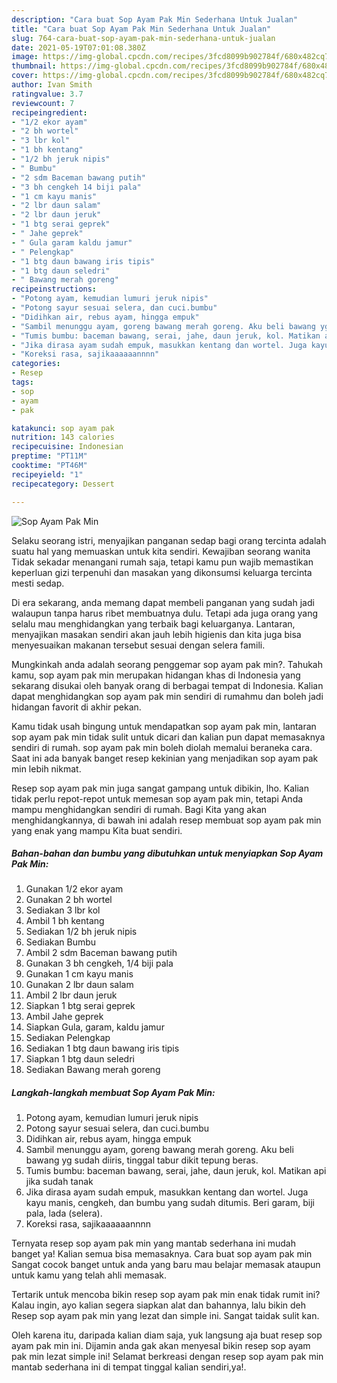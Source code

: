 ```yaml
---
description: "Cara buat Sop Ayam Pak Min Sederhana Untuk Jualan"
title: "Cara buat Sop Ayam Pak Min Sederhana Untuk Jualan"
slug: 764-cara-buat-sop-ayam-pak-min-sederhana-untuk-jualan
date: 2021-05-19T07:01:08.380Z
image: https://img-global.cpcdn.com/recipes/3fcd8099b902784f/680x482cq70/sop-ayam-pak-min-foto-resep-utama.jpg
thumbnail: https://img-global.cpcdn.com/recipes/3fcd8099b902784f/680x482cq70/sop-ayam-pak-min-foto-resep-utama.jpg
cover: https://img-global.cpcdn.com/recipes/3fcd8099b902784f/680x482cq70/sop-ayam-pak-min-foto-resep-utama.jpg
author: Ivan Smith
ratingvalue: 3.7
reviewcount: 7
recipeingredient:
- "1/2 ekor ayam"
- "2 bh wortel"
- "3 lbr kol"
- "1 bh kentang"
- "1/2 bh jeruk nipis"
- " Bumbu"
- "2 sdm Baceman bawang putih"
- "3 bh cengkeh 14 biji pala"
- "1 cm kayu manis"
- "2 lbr daun salam"
- "2 lbr daun jeruk"
- "1 btg serai geprek"
- " Jahe geprek"
- " Gula garam kaldu jamur"
- " Pelengkap"
- "1 btg daun bawang iris tipis"
- "1 btg daun seledri"
- " Bawang merah goreng"
recipeinstructions:
- "Potong ayam, kemudian lumuri jeruk nipis"
- "Potong sayur sesuai selera, dan cuci.bumbu"
- "Didihkan air, rebus ayam, hingga empuk"
- "Sambil menunggu ayam, goreng bawang merah goreng. Aku beli bawang yg sudah diiris, tinggal tabur dikit tepung beras."
- "Tumis bumbu: baceman bawang, serai, jahe, daun jeruk, kol. Matikan api jika sudah tanak"
- "Jika dirasa ayam sudah empuk, masukkan kentang dan wortel. Juga kayu manis, cengkeh, dan bumbu yang sudah ditumis. Beri garam, biji pala, lada (selera)."
- "Koreksi rasa, sajikaaaaaannnn"
categories:
- Resep
tags:
- sop
- ayam
- pak

katakunci: sop ayam pak 
nutrition: 143 calories
recipecuisine: Indonesian
preptime: "PT11M"
cooktime: "PT46M"
recipeyield: "1"
recipecategory: Dessert

---
```



![Sop Ayam Pak Min](https://img-global.cpcdn.com/recipes/3fcd8099b902784f/680x482cq70/sop-ayam-pak-min-foto-resep-utama.jpg)

Selaku seorang istri, menyajikan panganan sedap bagi orang tercinta adalah suatu hal yang memuaskan untuk kita sendiri. Kewajiban seorang  wanita Tidak sekadar menangani rumah saja, tetapi kamu pun wajib memastikan keperluan gizi terpenuhi dan masakan yang dikonsumsi keluarga tercinta mesti sedap.

Di era  sekarang, anda memang dapat membeli panganan yang sudah jadi walaupun tanpa harus ribet membuatnya dulu. Tetapi ada juga orang yang selalu mau menghidangkan yang terbaik bagi keluarganya. Lantaran, menyajikan masakan sendiri akan jauh lebih higienis dan kita juga bisa menyesuaikan makanan tersebut sesuai dengan selera famili. 



Mungkinkah anda adalah seorang penggemar sop ayam pak min?. Tahukah kamu, sop ayam pak min merupakan hidangan khas di Indonesia yang sekarang disukai oleh banyak orang di berbagai tempat di Indonesia. Kalian dapat menghidangkan sop ayam pak min sendiri di rumahmu dan boleh jadi hidangan favorit di akhir pekan.

Kamu tidak usah bingung untuk mendapatkan sop ayam pak min, lantaran sop ayam pak min tidak sulit untuk dicari dan kalian pun dapat memasaknya sendiri di rumah. sop ayam pak min boleh diolah memalui beraneka cara. Saat ini ada banyak banget resep kekinian yang menjadikan sop ayam pak min lebih nikmat.

Resep sop ayam pak min juga sangat gampang untuk dibikin, lho. Kalian tidak perlu repot-repot untuk memesan sop ayam pak min, tetapi Anda mampu menghidangkan sendiri di rumah. Bagi Kita yang akan menghidangkannya, di bawah ini adalah resep membuat sop ayam pak min yang enak yang mampu Kita buat sendiri.

<!--inarticleads1-->

##### Bahan-bahan dan bumbu yang dibutuhkan untuk menyiapkan Sop Ayam Pak Min:

1. Gunakan 1/2 ekor ayam
1. Gunakan 2 bh wortel
1. Sediakan 3 lbr kol
1. Ambil 1 bh kentang
1. Sediakan 1/2 bh jeruk nipis
1. Sediakan  Bumbu
1. Ambil 2 sdm Baceman bawang putih
1. Gunakan 3 bh cengkeh, 1/4 biji pala
1. Gunakan 1 cm kayu manis
1. Gunakan 2 lbr daun salam
1. Ambil 2 lbr daun jeruk
1. Siapkan 1 btg serai geprek
1. Ambil  Jahe geprek
1. Siapkan  Gula, garam, kaldu jamur
1. Sediakan  Pelengkap
1. Sediakan 1 btg daun bawang iris tipis
1. Siapkan 1 btg daun seledri
1. Sediakan  Bawang merah goreng




<!--inarticleads2-->

##### Langkah-langkah membuat Sop Ayam Pak Min:

1. Potong ayam, kemudian lumuri jeruk nipis
1. Potong sayur sesuai selera, dan cuci.bumbu
1. Didihkan air, rebus ayam, hingga empuk
1. Sambil menunggu ayam, goreng bawang merah goreng. Aku beli bawang yg sudah diiris, tinggal tabur dikit tepung beras.
1. Tumis bumbu: baceman bawang, serai, jahe, daun jeruk, kol. Matikan api jika sudah tanak
1. Jika dirasa ayam sudah empuk, masukkan kentang dan wortel. Juga kayu manis, cengkeh, dan bumbu yang sudah ditumis. Beri garam, biji pala, lada (selera).
1. Koreksi rasa, sajikaaaaaannnn




Ternyata resep sop ayam pak min yang mantab sederhana ini mudah banget ya! Kalian semua bisa memasaknya. Cara buat sop ayam pak min Sangat cocok banget untuk anda yang baru mau belajar memasak ataupun untuk kamu yang telah ahli memasak.

Tertarik untuk mencoba bikin resep sop ayam pak min enak tidak rumit ini? Kalau ingin, ayo kalian segera siapkan alat dan bahannya, lalu bikin deh Resep sop ayam pak min yang lezat dan simple ini. Sangat taidak sulit kan. 

Oleh karena itu, daripada kalian diam saja, yuk langsung aja buat resep sop ayam pak min ini. Dijamin anda gak akan menyesal bikin resep sop ayam pak min lezat simple ini! Selamat berkreasi dengan resep sop ayam pak min mantab sederhana ini di tempat tinggal kalian sendiri,ya!.

